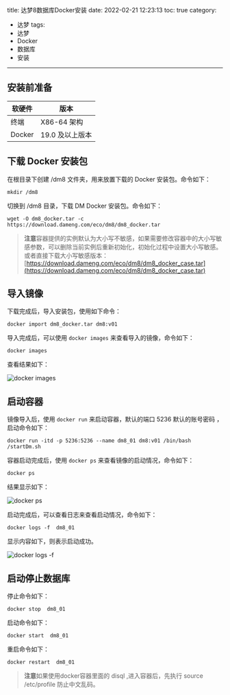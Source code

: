 title: 达梦8数据库Docker安装
date: 2022-02-21 12:23:13
toc: true
category:
- 达梦
tags:
- 达梦
- Docker
- 数据库
- 安装
---

## 安装前准备

| 软硬件 | 版本            |
| -------- | ----------------- |
| 终端   | X86-64 架构     |
| Docker | 19.0 及以上版本 |

## 下载 Docker 安装包

在根目录下创建 /dm8 文件夹，用来放置下载的 Docker 安装包。命令如下：

```
mkdir /dm8
```

切换到 /dm8 目录，下载 DM Docker 安装包。命令如下：

```
wget -O dm8_docker.tar -c https://download.dameng.com/eco/dm8/dm8_docker.tar
```

> **注意**容器提供的实例默认为大小写不敏感，如果需要修改容器中的大小写敏感参数，可以删除当前实例后重新初始化，初始化过程中设置大小写敏感。
> 或者直接下载大小写敏感版本：[https://download.dameng.com/eco/dm8/dm8_docker_case.tar](https://download.dameng.com/eco/dm8/dm8_docker_case.tar)

## 导入镜像

下载完成后，导入安装包，使用如下命令：

```
docker import dm8_docker.tar dm8:v01
```

导入完成后，可以使用 `docker images` 来查看导入的镜像，命令如下：

```
docker images
```

查看结果如下：

![docker images](https://b3logfile.com/file/2022/02/97cb01fffd7c44d39e951ba987618bae.jpeg)

## 启动容器

镜像导入后，使用 `docker run` 来启动容器，默认的端口 5236 默认的账号密码 ，启动命令如下：

```
docker run -itd -p 5236:5236 --name dm8_01 dm8:v01 /bin/bash /startDm.sh
```

容器启动完成后，使用 `docker ps` 来查看镜像的启动情况，命令如下：

```
docker ps
```

结果显示如下：

![docker ps](https://b3logfile.com/file/2022/02/eed9fc0e87bb40a48706c50b2de917db.jpeg)

启动完成后，可以查看日志来查看启动情况，命令如下：

```
docker logs -f  dm8_01
```

显示内容如下，则表示启动成功。

![docker logs -f ](https://b3logfile.com/file/2022/02/8038f56d88c245c08a84b3af9c2cd466.jpeg)

## 启动停止数据库

停止命令如下：

```
docker stop  dm8_01
```

启动命令如下：

```
docker start  dm8_01
```

重启命令如下：

```
docker restart  dm8_01
```

> **注意**如果使用docker容器里面的 disql ,进入容器后，先执行 source /etc/profile 防止中文乱码。
